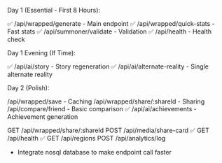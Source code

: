 Day 1 (Essential - First 8 Hours):

✅ /api/wrapped/generate - Main endpoint
✅ /api/wrapped/quick-stats - Fast stats
✅ /api/summoner/validate - Validation
✅ /api/health - Health check

Day 1 Evening (If Time):

✅ /api/ai/story - Story regeneration
✅ /api/ai/alternate-reality - Single alternate reality

Day 2 (Polish):

/api/wrapped/save - Caching
/api/wrapped/share/:shareId - Sharing
/api/compare/friend - Basic comparison
✅ /api/ai/achievements - Achievement generation


GET /api/wrapped/share/:shareId
POST /api/media/share-card
✅ GET /api/health
✅ GET /api/regions
POST /api/analytics/log


<!-- TODO -->
-  Integrate nosql database to make endpoint call faster